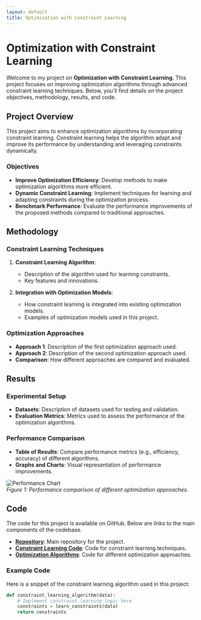 ```yaml
---
layout: default
title: Optimization with Constraint Learning
---
```


# Optimization with Constraint Learning

Welcome to my project on **Optimization with Constraint Learning**. This project focuses on improving optimization algorithms through advanced constraint learning techniques. Below, you'll find details on the project objectives, methodology, results, and code.

## Project Overview

This project aims to enhance optimization algorithms by incorporating constraint learning. Constraint learning helps the algorithm adapt and improve its performance by understanding and leveraging constraints dynamically.

### Objectives

- **Improve Optimization Efficiency**: Develop methods to make optimization algorithms more efficient.
- **Dynamic Constraint Learning**: Implement techniques for learning and adapting constraints during the optimization process.
- **Benchmark Performance**: Evaluate the performance improvements of the proposed methods compared to traditional approaches.

## Methodology

### Constraint Learning Techniques

1. **Constraint Learning Algorithm**: 
   - Description of the algorithm used for learning constraints.
   - Key features and innovations.
   
2. **Integration with Optimization Models**: 
   - How constraint learning is integrated into existing optimization models.
   - Examples of optimization models used in this project.

### Optimization Approaches

- **Approach 1**: Description of the first optimization approach used.
- **Approach 2**: Description of the second optimization approach used.
- **Comparison**: How different approaches are compared and evaluated.

## Results

### Experimental Setup

- **Datasets**: Description of datasets used for testing and validation.
- **Evaluation Metrics**: Metrics used to assess the performance of the optimization algorithms.

### Performance Comparison

- **Table of Results**: Compare performance metrics (e.g., efficiency, accuracy) of different algorithms.
- **Graphs and Charts**: Visual representation of performance improvements.

![Performance Chart](assets/performance-chart.png)  
*Figure 1: Performance comparison of different optimization approaches.*

## Code

The code for this project is available on GitHub. Below are links to the main components of the codebase.

- **[Repository](https://github.com/your-username/optimization-constraint-learning)**: Main repository for the project.
- **[Constraint Learning Code](https://github.com/your-username/optimization-constraint-learning/tree/main/constraint-learning)**: Code for constraint learning techniques.
- **[Optimization Algorithms](https://github.com/your-username/optimization-constraint-learning/tree/main/optimization-algorithms)**: Code for different optimization approaches.

### Example Code

Here is a snippet of the constraint learning algorithm used in this project:

```python
def constraint_learning_algorithm(data):
    # Implement constraint learning logic here
    constraints = learn_constraints(data)
    return constraints
